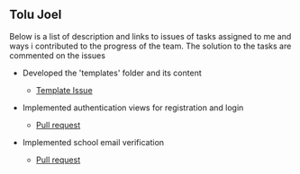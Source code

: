 ## Tolu Joel

Below is a list of description and links to issues of tasks assigned to me and ways i contributed to the progress of the team. The solution to the tasks are commented on the issues


* Developed the 'templates' folder and its content <br> 
   - [Template Issue](https://github.com/zuri-training/proj_debtors-team-36/issues/29)

* Implemented authentication views for registration and login <br> 
   - [Pull request](https://github.com/zuri-training/proj_debtors-team-36/pull/92)

* Implemented school email verification
   - [Pull request](https://github.com/zuri-training/proj_debtors-team-36/pull/170)